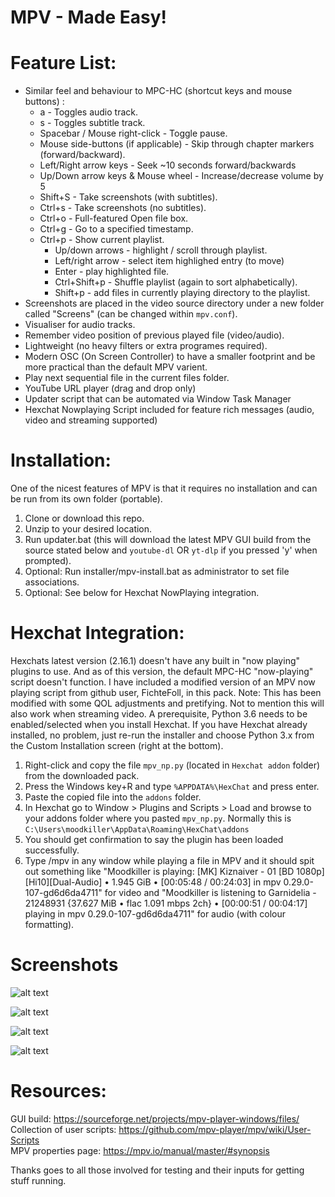 # MPV - Made Easy!

# Feature List:

* Similar feel and behaviour to MPC-HC (shortcut keys and mouse buttons) :
     * a - Toggles audio track.
     * s - Toggles subtitle track.
     * Spacebar / Mouse right-click - Toggle pause.
     * Mouse side-buttons (if applicable) - Skip through chapter markers (forward/backward).
     * Left/Right arrow keys - Seek ~10 seconds forward/backwards
     * Up/Down arrow keys & Mouse wheel - Increase/decrease volume by 5
     * Shift+S - Take screenshots (with subtitles).
     * Ctrl+s - Take screenshots (no subtitles).
     * Ctrl+o - Full-featured Open file box.
     * Ctrl+g - Go to a specified timestamp.
     * Ctrl+p - Show current playlist.
        * Up/down arrows - highlight / scroll through playlist.
        * Left/right arrow - select item highlighed entry (to move)
        * Enter - play highlighted file.
        * Ctrl+Shift+p - Shuffle playlist (again to sort alphabetically).
        * Shift+p - add files in currently playing directory to the playlist.
* Screenshots are placed in the video source directory under a new folder called "Screens" (can be changed within `mpv.conf`).
* Visualiser for audio tracks.
* Remember video position of previous played file (video/audio).
* Lightweight (no heavy filters or extra programes required).
* Modern OSC (On Screen Controller) to have a smaller footprint and be more practical than the default MPV varient.
* Play next sequential file in the current files folder.
* YouTube URL player (drag and drop only)
* Updater script that can be automated via Window Task Manager
* Hexchat Nowplaying Script included for feature rich messages (audio, video and streaming supported)


# Installation:

One of the nicest features of MPV is that it requires no installation and can be run from its own folder (portable).
1. Clone or download this repo.
2. Unzip to your desired location.
3. Run updater.bat (this will download the latest MPV GUI build from the source stated below and `youtube-dl` OR `yt-dlp` if you pressed 'y' when prompted).
4. Optional: Run installer/mpv-install.bat as administrator to set file associations.
5. Optional: See below for Hexchat NowPlaying integration.



# Hexchat Integration:

Hexchats latest version (2.16.1) doesn't have any built in "now playing" plugins to use. And as of this version, the default MPC-HC "now-playing" script doesn't function. I have included a modified version of an MPV now playing script from github user, FichteFoll, in this pack. Note: This has been modified with some QOL adjustments and pretifying. Not to mention this will also work when streaming video. A prerequisite, Python 3.6 needs to be enabled/selected when you install Hexchat. If you have Hexchat already installed, no problem, just re-run the installer and choose Python 3.x from the Custom Installation screen (right at the bottom).

1. Right-click and copy the file `mpv_np.py` (located in `Hexchat addon` folder) from the downloaded pack.
2. Press the Windows key+R and type `%APPDATA%\HexChat` and press enter.
3. Paste the copied file into the `addons` folder.
4. In Hexchat go to Window > Plugins and Scripts > Load and browse to your addons folder where you pasted `mpv_np.py`. Normally this is `C:\Users\moodkiller\AppData\Roaming\HexChat\addons`
5. You  should get confirmation to say the plugin has been loaded successfully.
6. Type /mpv in any window while playing a file in MPV and it should spit out something like "Moodkiller is playing: [MK] Kiznaiver - 01 [BD 1080p][Hi10][Dual-Audio] • 1.945 GiB • [00:05:48 / 00:24:03] in mpv 0.29.0-107-gd6d6da4711" for video and "Moodkiller is listening to Garnidelia - 21248931 {37.627 MiB • flac 1.091 mbps 2ch} • [00:00:51 / 00:04:17] playing in mpv 0.29.0-107-gd6d6da4711" for audio (with colour formatting).

# Screenshots
![alt text](https://i.imgur.com/GlXp12f.png "Open file window")

![alt text](https://i.imgur.com/mDnhxZv.png "OSC overview, Thumbnail preview, seek bar, volume bar, window title")

![alt text](https://i.imgur.com/nomUrXt.png "Seek to specified timestamp")

![alt text](https://i.imgur.com/xB3cbkY.png "HexChat 2.16.x now playing plugin")

# Resources:
   GUI build: https://sourceforge.net/projects/mpv-player-windows/files/  
   Collection of user scripts: https://github.com/mpv-player/mpv/wiki/User-Scripts  
   MPV properties page: https://mpv.io/manual/master/#synopsis

Thanks goes to all those involved for testing and their inputs for getting stuff running. 
